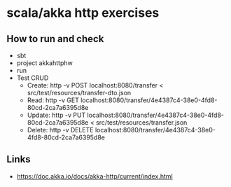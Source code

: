 # scala/akka http exercises

## How to run and check

- sbt
- project akkahttphw
- run
- Test CRUD
  - Create: http -v POST localhost:8080/transfer < src/test/resources/transfer-dto.json
  - Read: http -v GET localhost:8080/transfer/4e4387c4-38e0-4fd8-80cd-2ca7a6395d8e
  - Update: http -v PUT localhost:8080/transfer/4e4387c4-38e0-4fd8-80cd-2ca7a6395d8e < src/test/resources/transfer.json 
  - Delete: http -v DELETE localhost:8080/transfer/4e4387c4-38e0-4fd8-80cd-2ca7a6395d8e


## Links

- https://doc.akka.io/docs/akka-http/current/index.html
